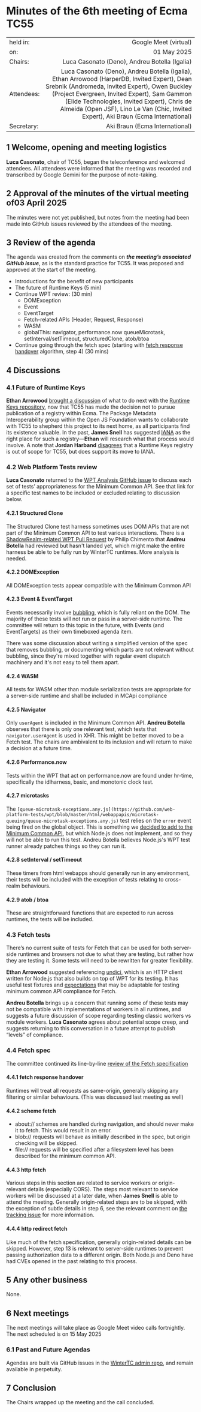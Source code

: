 # Minutes of the 6th meeting of Ecma TC55

|                   |                              |
|:------------------|-----------------------------:|
| held in:          |        Google Meet (virtual) |
| on:               |                  01 May 2025 |
| Chairs:           |  Luca Casonato (Deno), Andreu Botella (Igalia)|
| Attendees:        | Luca Casonato (Deno), Andreu Botella (Igalia), Ethan Arrowood (HarperDB, Invited Expert), Dean Srebnik (Andromeda, Invited Expert), Owen Buckley (Project Evergreen, Invited Expert), Sam Gammon (Elide Technologies, Invited Expert), Chris de Almeida (Open JSF), Lino Le Van (Chic, Invited Expert), Aki Braun (Ecma International)|
| Secretary:        |  Aki Braun (Ecma International)|

## 1 Welcome, opening and meeting logistics

**Luca Casonato**, chair of TC55, began the teleconference and welcomed attendees. All attendees were informed that the meeting was recorded and transcribed by Google Gemini for the purpose of note-taking.

## 2 Approval of the minutes of the virtual meeting of03 April 2025

The minutes were not yet published, but notes from the meeting had been made into GitHub issues reviewed by the attendees of the meeting.

## 3 Review of the agenda

The agenda was created from the comments on ***the meeting’s associated GitHub issue***, as is the standard practice for TC55. It was proposed and approved at the start of the meeting.

* Introductions for the benefit of new participants
* The future of Runtime Keys (5 min)
* Continue WPT review: (30 min)
  * DOMException
  * Event
  * EventTarget
  * Fetch-related APIs (Header, Request, Response)
  * WASM
  * globalThis: navigator, performance.now queueMicrotask, setInterval/setTimeout, structuredClone, atob/btoa
* Continue going through the fetch spec (starting with [fetch response handover](https://fetch.spec.whatwg.org/#fetch-finale) algorithm, step 4) (30 mins)

## 4 Discussions

### 4.1 Future of Runtime Keys

**Ethan Arrowood** [brought a discussion](https://github.com/wintercg/runtime-keys/issues/23) of what to do next with the [Runtime Keys repository](https://github.com/wintercg/runtime-keys), now that TC55 has made the decision not to pursue publication of a registry within Ecma. The Package Metadata Interoperability group within the Open JS Foundation wants to collaborate with TC55 to shepherd this project to its next home, as all participants find its existence valuable. In the past, **James Snell** has suggested [IANA](https://www.iana.org/) as the right place for such a registry—**Ethan** will research what that process would involve. A note that **Jordan Harband** [disagrees](https://github.com/openjs-foundation/package-metadata-interoperability-collab-space/issues/35#issuecomment-2718652038) that a Runtime Keys registry is out of scope for TC55, but does support its move to IANA.

### 4.2 Web Platform Tests review

**Luca Casonato** returned to the [WPT Analysis GitHub issue](https://github.com/wintercg/proposal-minimum-common-api/issues/86#issuecomment-2845038320) to discuss each set of tests’ appropriateness for the Minimum Common API. See that link for a specific test names to be included or excluded relating to discussion below.

#### 4.2.1 Structured Clone

The Structured Clone test harness sometimes uses DOM APIs that are not part of the Minimum Common API to test various interactions. There is a [ShadowRealm-related WPT Pull Request](https://github.com/web-platform-tests/wpt/pull/49282) by Philip Chimento that **Andreu Botella** had reviewed but hasn't landed yet, which might make the entire harness be able to be fully run by WinterTC runtimes. More analysis is needed.

#### 4.2.2 DOMException

All DOMException tests appear compatible with the Minimum Common API

#### 4.2.3 Event & EventTarget

Events necessarily involve [bubbling](https://developer.mozilla.org/en-US/docs/Learn_web_development/Core/Scripting/Event_bubbling), which is fully reliant on the DOM. The majority of these tests will not run or pass in a server-side runtime. The committee will return to this topic in the future, with Events (and EventTargets) as their own timeboxed agenda item.

There was some discussion about writing a simplified version of the spec that removes bubbling, or documenting which parts are not relevant without bubbling, since they're mixed together with regular event dispatch machinery and it's not easy to tell them apart.

#### 4.2.4 WASM

All tests for WASM other than module serialization tests are appropriate for a server-side runtime and shall be included in MCApi compliance

#### 4.2.5 Navigator

Only `userAgent` is included in the Minimum Common API. **Andreu Botella** observes that there is only one relevant test, which tests that `navigator.userAgent` is used in XHR. This might be better moved to be a Fetch test. The chairs are ambivalent to its inclusion and will return to make a decision at a future time.

#### 4.2.6 Performance.now

Tests within the WPT that act on performance.now are found under hr-time, specifically the idlharness, basic, and monotonic clock test.

#### 4.2.7 microtasks

The `[queue-microtask-exceptions.any.js](https://github.com/web-platform-tests/wpt/blob/master/html/webappapis/microtask-queuing/queue-microtask-exceptions.any.js)` test relies on the `error` event being fired on the global object. This is something we [decided to add to the Minimum Common API](https://github.com/wintercg/proposal-minimum-common-api/pull/82), but which Node.js does not implement, and so they will not be able to run this test. Andreu Botella believes Node.js's WPT test runner already patches things so they can run it.

#### 4.2.8 setInterval / setTimeout

These timers from html webapps should generally run in any environment, their tests will be included with the exception of tests relating to cross-realm behaviours.
#### 4.2.9 atob / btoa

These are straightforward functions that are expected to run across runtimes, the tests will be included.

### 4.3 Fetch tests

There’s no current suite of tests for Fetch that can be used for both server-side runtimes and browsers not due to what they are testing, but rather how they are testing it. Some tests will need to be rewritten for greater flexibility.

**Ethan Arrowood** suggested referencing [undici](https://github.com/nodejs/undici), which is an HTTP client written for Node.js that also builds on top of WPT for its testing. It has useful test fixtures and [expectations](https://github.com/nodejs/undici/blob/main/test/wpt/status/fetch.status.json) that may be adaptable for testing minimum common API compliance for Fetch.

**Andreu Botella** brings up a concern that running some of these tests may not be compatible with implementations of workers in all runtimes, and suggests a future discussion of scope regarding testing classic workers vs module workers. **Luca Casonato** agrees about potential scope creep, and suggests returning to this conversation in a future attempt to publish “levels” of compliance.

### 4.4 Fetch spec

The committee continued its line-by-line [review of the Fetch specification](https://github.com/wintercg/fetch-workstream/issues/1#issuecomment-2845136268)

#### 4.4.1 fetch response handover

Runtimes will treat all requests as same-origin, generally skipping any filtering or similar behaviours. (This was discussed last meeting as well)

#### 4.4.2 scheme fetch

* about:// schemes are handled during navigation, and should never make it to fetch. This would result in an error.
* blob:// requests will behave as initially described in the spec, but origin checking will be skipped.
* file:// requests will be specified after a filesystem level has been described for the minimum common API.

#### 4.4.3 http fetch

Various steps in this section are related to service workers or origin-relevant details (especially CORS). The steps most relevant to service workers will be discussed at a later date, when **James Snell** is able to attend the meeting. Generally origin-related steps are to be skipped, with the exception of subtle details in step 6, see the relevant comment on [the tracking issue](https://github.com/wintercg/fetch-workstream/issues/1#issuecomment-2845136268) for more information.

#### 4.4.4 http redirect fetch

Like much of the fetch specification, generally origin-related details can be skipped. However, step 13 is relevant to server-side runtimes to prevent passing authorization data to a different origin. Both Node.js and Deno have had CVEs opened in the past relating to this process.

## 5 Any other business

None.

## 6 Next meetings

The next meetings will take place as Google Meet video calls fortnightly. The next scheduled is on 15 May 2025

### 6.1 Past and Future Agendas

Agendas are built via GitHub issues in the [WinterTC admin repo](https://github.com/wintercg/admin), and remain available in perpetuity.

## 7 Conclusion

The Chairs wrapped up the meeting and the call concluded.
